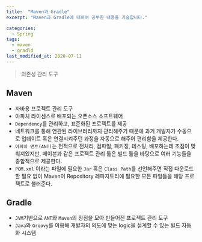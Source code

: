 ```yaml
---
title:  "Maven과 Gradle"
excerpt: "Maven과 Gradle에 대하여 공부한 내용을 기술합니다."

categories:
  - Spring
tags:
  - maven
  - gradld
last_modified_at: 2020-07-11
---
```


> 의존성 관리 도구

## Maven
* 자바용 프로젝트 관리 도구
* 아파치 라이센스로 배포되는 오픈소스 소프트웨어
* `Dependency`를 관리하고, 표준화된 프로젝트를 제공
* 네트워크를 통해 연관된 라이브러리까지 관리해주기 때문에 과거 개발자가 수동으로 업데이트 혹은 연결시켜주던 과정을 자동으로 해주어 편리함을 제공한다.
* `아파치 앤트(ANT)`는 전적으로 전처리, 컴파일, 패키징, 테스팅, 배포하는데 초점이 맞춰져있지만, 메이븐과 같은 프로젝트 관리 툴은 빌드 툴을 바탕으로 여러 기능들을 종합적으로 제공한다.
* `POM.xml` 이라는 파일에 필요한 `Jar` 혹은 `Class Path`를 선언해주면 직접 다운로드할 필요 없이 Maven이 Repository 레파지토리에 필요한 모든 파일들을 해당 프로젝트로 불러준다. 

## Gradle
* `JVM`기반으로 `ANT`와 `Maven`의 장점을 모아 만들어진 프로젝트 관리 도구
* `Java`와 `Groovy`를 이용해 개발자의 의도에 맞는 logic을 설계할 수 있는 빌드 자동화 시스템